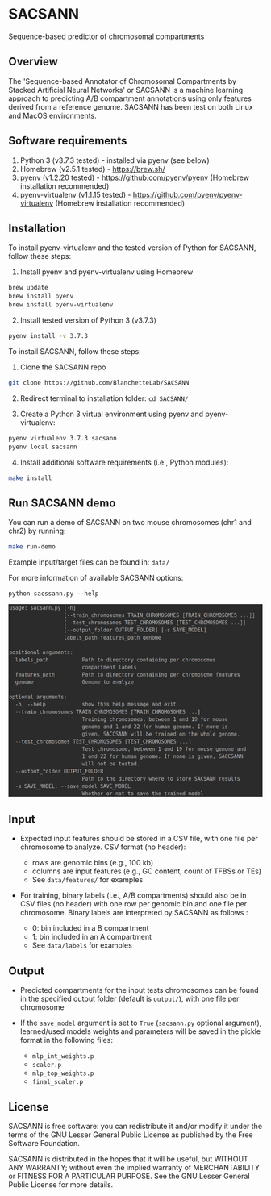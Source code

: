# SACSANN
Sequence-based predictor of chromosomal compartments

## Overview
The 'Sequence-based Annotator of Chromosomal Compartments by Stacked Artificial Neural Networks' or SACSANN is a machine learning approach to predicting A/B compartment annotations using only features derived from a reference genome. SACSANN has been test on both Linux and MacOS environments.

## Software requirements

1) Python 3 (v3.7.3 tested) - installed via pyenv (see below)
2) Homebrew (v2.5.1 tested) - https://brew.sh/
3) pyenv (v1.2.20 tested) - https://github.com/pyenv/pyenv (Homebrew installation recommended)
4) pyenv-virtualenv (v1.1.15 tested) - https://github.com/pyenv/pyenv-virtualenv (Homebrew installation recommended)

## Installation

To install pyenv-virtualenv and the tested version of Python for SACSANN, follow these steps:
1)  Install pyenv and pyenv-virtualenv using Homebrew
```bash
brew update
brew install pyenv
brew install pyenv-virtualenv
```

2) Install tested version of Python 3 (v3.7.3) 
```bash
pyenv install -v 3.7.3
```

To install SACSANN, follow these steps:

1) Clone the SACSANN repo
```bash
git clone https://github.com/BlanchetteLab/SACSANN
```

2) Redirect terminal to installation folder: `cd SACSANN/`

3)  Create a Python 3 virtual environment using pyenv and pyenv-virtualenv:
```bash
pyenv virtualenv 3.7.3 sacsann
pyenv local sacsann
```
4) Install additional software requirements (i.e., Python modules): 
```bash 
make install
```

## Run SACSANN demo

You can run a demo of SACSANN on two mouse chromosomes (chr1 and chr2) by running:
 ```bash
 make run-demo
 ```

Example input/target files can be found in: `data/`

For more information of available SACSANN options:
```
python sacssann.py --help
```

![Sacsann arguments](doc/sacsann_arguments.png)

## Input

* Expected input features should be stored in a CSV file, with one file per chromosome to analyze. CSV format (no header):
	* rows are genomic bins (e.g., 100 kb)
	* columns are input features (e.g., GC content, count of TFBSs or TEs)
	* See `data/features/` for examples

* For training, binary labels (i.e., A/B compartments) should also be in CSV files  (no header) with one row per genomic bin and one file per chromosome. Binary labels are interpreted by SACSANN as follows :
  - 0: bin included in a B compartment
  - 1: bin included in an A compartment
  - See `data/labels` for examples
 
## Output

* Predicted compartments for the input tests chromosomes can be found in the specified output folder (default is `output/`), with one file per chromosome
 
* If the `save_model` argument is set to `True` (`sacsann.py` optional argument), learned/used models weights and parameters will be saved in the pickle format in the following files:
  - `mlp_int_weights.p`
  - `scaler.p`
  - `mlp_top_weights.p`
  - `final_scaler.p`

## License
SACSANN is free software: you can redistribute it and/or modify it under the terms of the GNU Lesser General Public License as published by the Free Software Foundation.

SACSANN is distributed in the hopes that it will be useful, but WITHOUT ANY WARRANTY;  without even the implied warranty of MERCHANTABILITY or FITNESS FOR A PARTICULAR PURPOSE.  See the GNU Lesser General Public License for more details.
